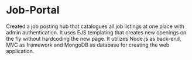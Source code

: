 # Job-Portal
Created a job posting hub that catalogues all job listings at one place with admin authentication. 
It uses EJS templating that creates new openings on the fly without hardcoding the new page. 
It utilizes Node.js as back-end, MVC as framework and MongoDB as database for creating the web application.

